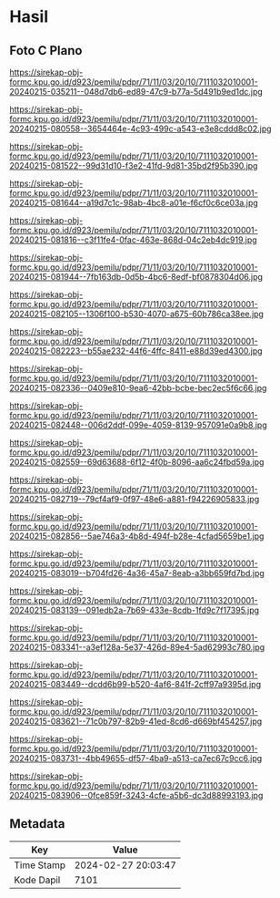 # Hasil

## Foto C Plano

https://sirekap-obj-formc.kpu.go.id/d923/pemilu/pdpr/71/11/03/20/10/7111032010001-20240215-035211--048d7db6-ed89-47c9-b77a-5d491b9ed1dc.jpg

https://sirekap-obj-formc.kpu.go.id/d923/pemilu/pdpr/71/11/03/20/10/7111032010001-20240215-080558--3654464e-4c93-499c-a543-e3e8cddd8c02.jpg

https://sirekap-obj-formc.kpu.go.id/d923/pemilu/pdpr/71/11/03/20/10/7111032010001-20240215-081522--99d31d10-f3e2-41fd-9d81-35bd2f95b390.jpg

https://sirekap-obj-formc.kpu.go.id/d923/pemilu/pdpr/71/11/03/20/10/7111032010001-20240215-081644--a19d7c1c-98ab-4bc8-a01e-f6cf0c6ce03a.jpg

https://sirekap-obj-formc.kpu.go.id/d923/pemilu/pdpr/71/11/03/20/10/7111032010001-20240215-081816--c3f11fe4-0fac-463e-868d-04c2eb4dc919.jpg

https://sirekap-obj-formc.kpu.go.id/d923/pemilu/pdpr/71/11/03/20/10/7111032010001-20240215-081944--7fb163db-0d5b-4bc6-8edf-bf0878304d06.jpg

https://sirekap-obj-formc.kpu.go.id/d923/pemilu/pdpr/71/11/03/20/10/7111032010001-20240215-082105--1306f100-b530-4070-a675-60b786ca38ee.jpg

https://sirekap-obj-formc.kpu.go.id/d923/pemilu/pdpr/71/11/03/20/10/7111032010001-20240215-082223--b55ae232-44f6-4ffc-8411-e88d39ed4300.jpg

https://sirekap-obj-formc.kpu.go.id/d923/pemilu/pdpr/71/11/03/20/10/7111032010001-20240215-082336--0409e810-9ea6-42bb-bcbe-bec2ec5f6c66.jpg

https://sirekap-obj-formc.kpu.go.id/d923/pemilu/pdpr/71/11/03/20/10/7111032010001-20240215-082448--006d2ddf-099e-4059-8139-957091e0a9b8.jpg

https://sirekap-obj-formc.kpu.go.id/d923/pemilu/pdpr/71/11/03/20/10/7111032010001-20240215-082559--69d63688-6f12-4f0b-8096-aa6c24fbd59a.jpg

https://sirekap-obj-formc.kpu.go.id/d923/pemilu/pdpr/71/11/03/20/10/7111032010001-20240215-082719--79cf4af9-0f97-48e6-a881-f94226905833.jpg

https://sirekap-obj-formc.kpu.go.id/d923/pemilu/pdpr/71/11/03/20/10/7111032010001-20240215-082856--5ae746a3-4b8d-494f-b28e-4cfad5659be1.jpg

https://sirekap-obj-formc.kpu.go.id/d923/pemilu/pdpr/71/11/03/20/10/7111032010001-20240215-083019--b704fd26-4a36-45a7-8eab-a3bb659fd7bd.jpg

https://sirekap-obj-formc.kpu.go.id/d923/pemilu/pdpr/71/11/03/20/10/7111032010001-20240215-083139--091edb2a-7b69-433e-8cdb-1fd9c7f17395.jpg

https://sirekap-obj-formc.kpu.go.id/d923/pemilu/pdpr/71/11/03/20/10/7111032010001-20240215-083341--a3ef128a-5e37-426d-89e4-5ad62993c780.jpg

https://sirekap-obj-formc.kpu.go.id/d923/pemilu/pdpr/71/11/03/20/10/7111032010001-20240215-083449--dcdd6b99-b520-4af6-841f-2cff97a9395d.jpg

https://sirekap-obj-formc.kpu.go.id/d923/pemilu/pdpr/71/11/03/20/10/7111032010001-20240215-083621--71c0b797-82b9-41ed-8cd6-d669bf454257.jpg

https://sirekap-obj-formc.kpu.go.id/d923/pemilu/pdpr/71/11/03/20/10/7111032010001-20240215-083731--4bb49655-df57-4ba9-a513-ca7ec67c9cc6.jpg

https://sirekap-obj-formc.kpu.go.id/d923/pemilu/pdpr/71/11/03/20/10/7111032010001-20240215-083906--0fce859f-3243-4cfe-a5b6-dc3d88993193.jpg


## Metadata

| Key        | Value               |
| ---------- | ------------------- |
| Time Stamp | 2024-02-27 20:03:47 |
| Kode Dapil | 7101                |



